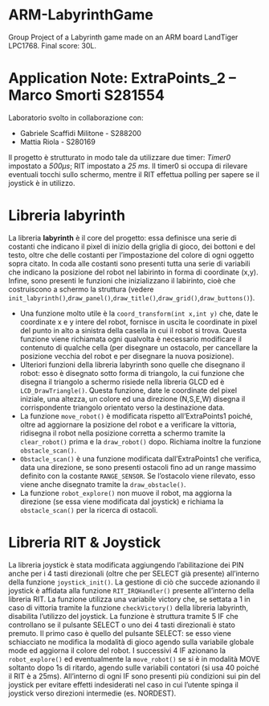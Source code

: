 # ARM-LabyrinthGame
Group Project of a Labyrinth game made on an ARM board LandTiger LPC1768. Final score: 30L.

# Application Note: ExtraPoints_2 – Marco Smorti S281554
Laboratorio svolto in collaborazione con:
* Gabriele Scaffidi Militone - S288200
* Mattia Riola - S280169

Il progetto è strutturato in modo tale da utilizzare due timer: _Timer0_ impostato a _500μs_; RIT impostato a _25 ms_. Il timer0 si occupa di rilevare eventuali tocchi sullo schermo, mentre il RIT effettua polling per sapere se il joystick è in utilizzo.

# Libreria labyrinth
La libreria **labyrinth** è il core del progetto: essa definisce una serie di costanti che indicano il pixel di inizio della griglia di gioco, dei bottoni e del testo, oltre che delle costanti per l’impostazione del colore di ogni oggetto sopra citato. In coda alle costanti sono presenti tutta una serie di variabili che indicano la posizione del robot nel labirinto in forma di coordinate (x,y). Infine, sono presenti le funzioni che inizializzano il labirinto, cioè che costruiscono a schermo la struttura (vedere `init_labyrinth()`,`draw_panel()`,`draw_title()`,`draw_grid()`,`draw_buttons()`). 
* Una funzione molto utile è la `coord_transform(int x,int y)` che, date le coordinate x e y intere del robot, fornisce in uscita le coordinate in pixel del punto in alto a sinistra della casella in cui il robot si trova. Questa funzione viene richiamata ogni qualvolta è necessario modificare il contenuto di qualche cella (per disegnare un ostacolo, per cancellare la posizione vecchia del robot e per disegnare la nuova posizione). 
* Ulteriori funzioni della libreria labyrinth sono quelle che disegnano il robot: esso è disegnato sotto forma di triangolo, la cui funzione che disegna il triangolo a schermo risiede nella libreria GLCD ed è `LCD_DrawTriangle()`. Questa funzione, date le coordinate del pixel iniziale, una altezza, un colore ed una direzione (N,S,E,W) disegna il corrispondente triangolo orientato verso la destinazione data.
* La funzione `move_robot()` è modificata rispetto all’ExtraPoints1 poiché, oltre ad aggiornare la posizione del robot e a verificare la vittoria, ridisegna il robot nella posizione corretta a schermo tramite la `clear_robot()` prima e la `draw_robot()` dopo. Richiama inoltre la funzione `obstacle_scan()`.
* `Obstacle_scan()` è una funzione modificata dall’ExtraPoints1 che verifica,  data una direzione, se sono presenti ostacoli fino ad un range massimo definito con la costante `RANGE_SENSOR`. Se l’ostacolo viene rilevato, esso viene anche disegnato tramite la `draw_obstacle()`.
* La funzione `robot_explore()` non muove il robot, ma aggiorna la direzione (se essa viene modificata dal joystick) e richiama la `obstacle_scan()` per la ricerca di ostacoli.

# Libreria RIT & Joystick
La libreria joystick è stata modificata aggiungendo l’abilitazione dei PIN anche per i 4 tasti direzionali (oltre che per SELECT già presente) all’interno della funzione `joystick_init()`. La gestione di ciò che succede azionando il joystick è affidata alla funzione `RIT_IRQHandler()` presente all’interno della libreria RIT. La funzione utilizza una variabile victory che, se settata a 1 in caso di vittoria tramite la funzione `checkVictory()` della libreria labyrinth, disabilita l’utilizzo del joystick. La funzione è struttura tramite 5 IF che controllano se il pulsante SELECT o uno dei 4 tasti direzionali è stato premuto. Il primo caso è quello del pulsante SELECT: se esso viene schiacciato ne modifica la modalità di gioco agendo sulla variabile globale mode ed aggiorna il colore del robot. I successivi 4 IF azionano la `robot_explore()` ed eventualmente la `move_robot()` se si è in modalità MOVE soltanto dopo 1s di ritardo, agendo sulle variabili contatori (si usa 40 poiché il RIT è a 25ms). All’interno di ogni IF sono presenti più condizioni sui pin del joystick per evitare effetti indesiderati nel caso in cui l’utente spinga il joystick verso direzioni intermedie (es. NORDEST).  
